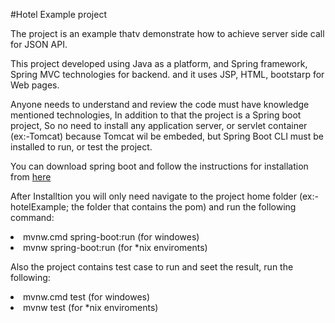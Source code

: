 #Hotel Example project

The project is an example thatv demonstrate how to achieve server side call for JSON API.

This project developed using Java as a platform, and Spring framework, Spring MVC technologies for backend. and it uses JSP, HTML, bootstarp for Web pages.

Anyone needs to understand and review the code must have knowledge mentioned technologies, In addition to that the project is a Spring boot project, So no need to install any application server, or servlet container (ex:-Tomcat) because Tomcat wil be embeded, but Spring Boot CLI must be installed to run, or test the project.

You can download spring boot and follow the instructions for installation from <a href ="https://docs.spring.io/spring-boot/docs/current/reference/htmlsingle/#getting-started-installing-the-cli">here</a>

After Installtion you will only need navigate to the project home folder (ex:-hotelExample; the folder that contains the pom) and run the following command:
  <li>mvnw.cmd spring-boot:run    (for windowes)</li>
  <li>mvnw spring-boot:run        (for *nix enviroments)</li>
  
Also the project contains test case to run and seet the result, run the following:
   <li>mvnw.cmd test    (for windowes)</li>
   <li>mvnw test        (for *nix enviroments)</li>
